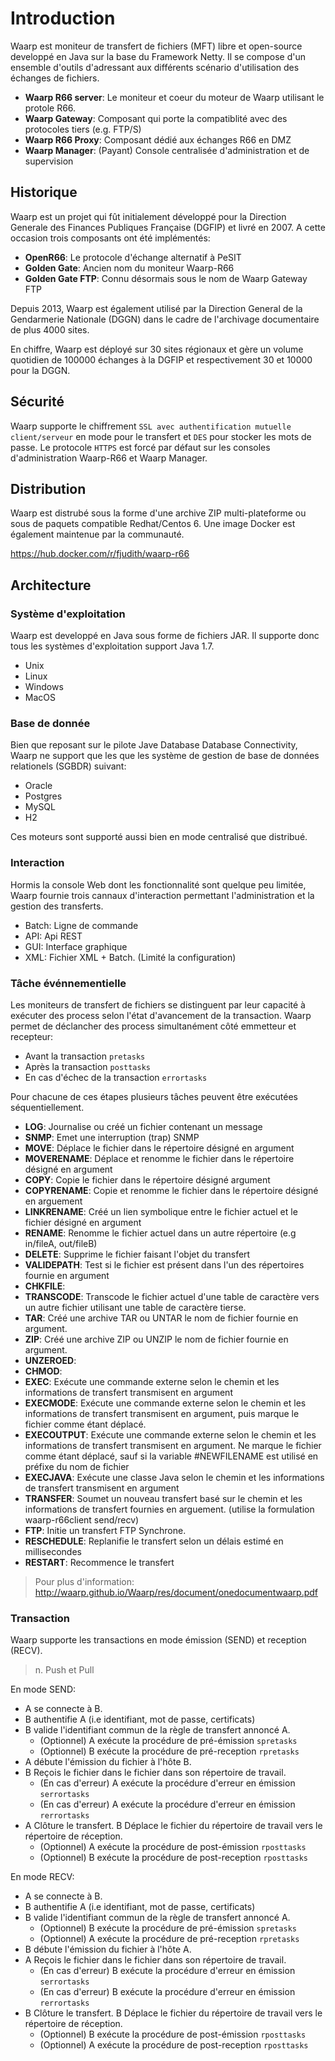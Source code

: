 # Introduction

Waarp est moniteur de transfert de fichiers (MFT) libre et open-source developpé en Java sur la base du Framework Netty.
Il se compose d'un ensemble d'outils d'adressant aux différents scénario d'utilisation des échanges de fichiers.

* **Waarp R66 server**: Le moniteur et coeur du moteur de Waarp utilisant le protole R66.
* **Waarp Gateway**: Composant qui porte la compatiblité avec des protocoles tiers (e.g. FTP/S)
* **Waarp R66 Proxy**: Composant dédié aux échanges R66 en DMZ
* **Waarp Manager**: (Payant) Console centralisée d'administration et de supervision

## Historique

Waarp est un projet qui fût initialement développé pour la Direction Generale des Finances Publiques Française (DGFIP) et livré en 2007.
A cette occasion trois composants ont été implémentés:

* **OpenR66**: Le protocole d'échange alternatif à PeSIT
* **Golden Gate**: Ancien nom du moniteur Waarp-R66
* **Golden Gate FTP**: Connu désormais sous le nom de Waarp Gateway FTP

Depuis 2013, Waarp est également utilisé par la Direction General de la Gendarmerie Nationale (DGGN) dans le cadre de l'archivage documentaire de plus 4000 sites.

En chiffre, Waarp est déployé sur 30 sites régionaux et gère un volume quotidien de 100000 échanges à la DGFIP et respectivement 30 et 10000 pour la DGGN.

## Sécurité

Waarp supporte le chiffrement `SSL avec authentification mutuelle client/serveur` en mode pour le transfert et `DES` pour stocker les mots de passe.
Le protocole `HTTPS` est forcé par défaut sur les consoles d'administration Waarp-R66 et Waarp Manager.

## Distribution

Waarp est distrubé sous la forme d'une archive ZIP multi-plateforme ou sous de paquets compatible Redhat/Centos 6.
Une image Docker est également maintenue par la communauté.

https://hub.docker.com/r/fjudith/waarp-r66

## Architecture

### Système d'exploitation

Waarp est developpé en Java sous forme de fichiers JAR. Il supporte donc tous les systèmes d'exploitation support Java 1.7.

- Unix
- Linux
- Windows
- MacOS

### Base de donnée

Bien que reposant sur le pilote Jave Database Database Connectivity, Waarp ne support que les que les système de gestion de base de données relationels (SGBDR) suivant:

- Oracle
- Postgres
- MySQL
- H2

Ces moteurs sont supporté aussi bien en mode centralisé que distribué.


### Interaction

Hormis la console Web dont les fonctionnalité sont quelque peu limitée, Waarp fournie trois cannaux d'interaction permettant l'administration et la gestion des transferts.

- Batch: Ligne de commande
- API: Api REST
- GUI: Interface graphique
- XML: Fichier XML + Batch. (Limité la configuration)

### Tâche événnementielle

Les moniteurs de transfert de fichiers se distinguent par leur capacité à exécuter des process selon l'état d'avancement de la transaction.
Waarp permet de déclancher des process simultanément côté emmetteur et recepteur:

- Avant la transaction `pretasks`
- Après la transaction `posttasks`
- En cas d'échec de la transaction `errortasks`

Pour chacune de ces étapes plusieurs tâches peuvent être exécutées séquentiellement.

* **LOG**: Journalise ou créé un fichier contenant un message
* **SNMP**: Emet une interruption (trap) SNMP
* **MOVE**: Déplace le fichier dans le répertoire désigné en argument
* **MOVERENAME**: Déplace et renomme le fichier dans le répertoire désigné en argument
* **COPY**: Copie le fichier dans le répertoire désigné argument
* **COPYRENAME**: Copie et renomme le fichier dans le répertoire désigné en arguement 
* **LINKRENAME**: Créé un lien symbolique entre le fichier actuel et le fichier désigné en argument
* **RENAME**: Renomme le fichier actuel dans un autre répertoire (e.g in/fileA, out/fileB)
* **DELETE**: Supprime le fichier faisant l'objet du transfert
* **VALIDEPATH**: Test si le fichier est présent dans l'un des répertoires fournie en argument
* **CHKFILE**: 
* **TRANSCODE**: Transcode le fichier actuel d'une table de caractère vers un autre fichier utilisant une table de caractère tierse.
* **TAR**: Créé une archive TAR ou UNTAR le nom de fichier fournie en argument.
* **ZIP**: Créé une archive ZIP ou UNZIP le nom de fichier fournie en argument.
* **UNZEROED**:
* **CHMOD**: 
* **EXEC**: Exécute une commande externe selon le chemin et les informations de transfert transmisent en argument
* **EXECMODE**: Exécute une commande externe selon le chemin et les informations de transfert transmisent en argument, puis marque le fichier comme étant déplacé.
* **EXECOUTPUT**: Exécute une commande externe selon le chemin et les informations de transfert transmisent en argument. Ne marque le fichier comme étant déplacé, sauf si la variable #NEWFILENAME est utilisé en préfixe du nom de fichier
* **EXECJAVA**: Exécute une classe Java selon le chemin et les informations de transfert transmisent en argument
* **TRANSFER**: Soumet un nouveau transfert basé sur le chemin et les informations de transfert fournies en arguement. (utilise la formulation waarp-r66client send/recv)
* **FTP**: Initie un transfert FTP Synchrone.
* **RESCHEDULE**: Replanifie le transfert selon un délais estimé en millisecondes
* **RESTART**: Recommence le transfert

> Pour plus d'information: http://waarp.github.io/Waarp/res/document/onedocumentwaarp.pdf 

### Transaction

Waarp supporte les transactions en mode émission (SEND) et reception (RECV).

> n. Push et Pull

En mode SEND: 

* A se connecte à B.
* B authentifie A (i.e identifiant, mot de passe, certificats)
* B valide l'identifiant commun de la règle de transfert annoncé A.
  * (Optionnel) A exécute la procédure de pré-émission `spretasks`
  * (Optionnel) B exécute la procédure de pré-reception `rpretasks`
* A débute l'émission du fichier à l'hôte B.
* B Reçois le fichier dans le fichier dans son répertoire de travail.
  * (En cas d'erreur) A exécute la procédure d'erreur en émission `serrortasks`
  * (En cas d'erreur) A exécute la procédure d'erreur en émission `rerrortasks`
* A Clôture le transfert. B Déplace le fichier du répertoire de travail vers le répertoire de réception.
  * (Optionnel) A exécute la procédure de post-émission `rposttasks`
  * (Optionnel) B exécute la procédure de post-reception `rposttasks`

En mode RECV: 

* A se connecte à B.
* B authentifie A (i.e identifiant, mot de passe, certificats)
* B valide l'identifiant commun de la règle de transfert annoncé A.
  * (Optionnel) B exécute la procédure de pré-émission `spretasks`
  * (Optionnel) A exécute la procédure de pré-reception `rpretasks`
* B débute l'émission du fichier à l'hôte A.
* A Reçois le fichier dans le fichier dans son répertoire de travail.
  * (En cas d'erreur) B exécute la procédure d'erreur en émission `serrortasks`
  * (En cas d'erreur) B exécute la procédure d'erreur en émission `rerrortasks`
* B Clôture le transfert. B Déplace le fichier du répertoire de travail vers le répertoire de réception.
  * (Optionnel) B exécute la procédure de post-émission `rposttasks`
  * (Optionnel) A exécute la procédure de post-reception `rposttasks`
